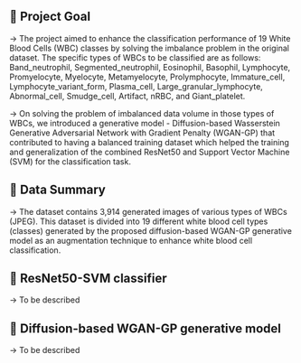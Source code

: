 ## 📖 Project Goal

-> The project aimed to enhance the classification performance of 19 White Blood Cells (WBC) classes by solving the imbalance problem in the original dataset. The specific types of WBCs to be classified are as follows: Band_neutrophil, Segmented_neutrophil, Eosinophil, Basophil, Lymphocyte, Promyelocyte, Myelocyte, Metamyelocyte, Prolymphocyte, Immature_cell, Lymphocyte_variant_form, Plasma_cell, Large_granular_lymphocyte, Abnormal_cell, Smudge_cell, Artifact, nRBC, and Giant_platelet.

->  On solving the problem of imbalanced data volume in those types of WBCs, we introduced a generative model - Diffusion-based Wasserstein Generative Adversarial Network with Gradient Penalty (WGAN-GP) that contributed to having a balanced training dataset which helped the training and generalization of the combined ResNet50 and Support Vector Machine (SVM) for the classification task.

## 📖 Data Summary

-> The dataset contains 3,914 generated images of various types of WBCs (JPEG). This dataset is divided into 19 different white blood cell types (classes) generated by the proposed diffusion-based WGAN-GP generative model as an augmentation technique to enhance white blood cell classification.

## 📖 ResNet50-SVM classifier

-> To be described


## 📖 Diffusion-based WGAN-GP generative model

-> To be described



